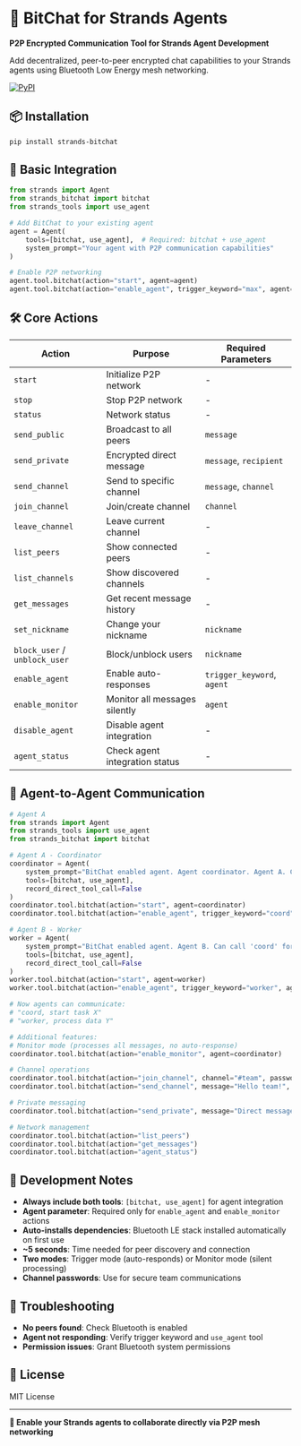 # 🔧 BitChat for Strands Agents

**P2P Encrypted Communication Tool for Strands Agent Development**

Add decentralized, peer-to-peer encrypted chat capabilities to your Strands agents using Bluetooth Low Energy mesh networking.

[![PyPI](https://img.shields.io/pypi/v/strands-bitchat)](https://pypi.org/project/strands-bitchat/)

## 📦 **Installation**

```bash
pip install strands-bitchat
```

## 🔧 **Basic Integration**

```python
from strands import Agent
from strands_bitchat import bitchat
from strands_tools import use_agent

# Add BitChat to your existing agent
agent = Agent(
    tools=[bitchat, use_agent],  # Required: bitchat + use_agent
    system_prompt="Your agent with P2P communication capabilities"
)

# Enable P2P networking
agent.tool.bitchat(action="start", agent=agent)
agent.tool.bitchat(action="enable_agent", trigger_keyword="max", agent=agent)
```

## 🛠️ **Core Actions**

| Action | Purpose | Required Parameters |
|--------|---------|-------------------|
| `start` | Initialize P2P network | - |
| `stop` | Stop P2P network | - |
| `status` | Network status | - |
| `send_public` | Broadcast to all peers | `message` |
| `send_private` | Encrypted direct message | `message`, `recipient` |
| `send_channel` | Send to specific channel | `message`, `channel` |
| `join_channel` | Join/create channel | `channel` |
| `leave_channel` | Leave current channel | - |
| `list_peers` | Show connected peers | - |
| `list_channels` | Show discovered channels | - |
| `get_messages` | Get recent message history | - |
| `set_nickname` | Change your nickname | `nickname` |
| `block_user` / `unblock_user` | Block/unblock users | `nickname` |
| `enable_agent` | Enable auto-responses | `trigger_keyword`, `agent` |
| `enable_monitor` | Monitor all messages silently | `agent` |
| `disable_agent` | Disable agent integration | - |
| `agent_status` | Check agent integration status | - |

## 🤖 **Agent-to-Agent Communication**

```python
# Agent A
from strands import Agent
from strands_tools import use_agent
from strands_bitchat import bitchat

# Agent A - Coordinator
coordinator = Agent(
    system_prompt="BitChat enabled agent. Agent coordinator. Agent A. Can call 'worker'.", 
    tools=[bitchat, use_agent], 
    record_direct_tool_call=False
)
coordinator.tool.bitchat(action="start", agent=coordinator)
coordinator.tool.bitchat(action="enable_agent", trigger_keyword="coord", agent=coordinator)

# Agent B - Worker  
worker = Agent(
    system_prompt="BitChat enabled agent. Agent B. Can call 'coord' for coordinator agent.", 
    tools=[bitchat, use_agent], 
    record_direct_tool_call=False
)
worker.tool.bitchat(action="start", agent=worker)
worker.tool.bitchat(action="enable_agent", trigger_keyword="worker", agent=worker)

# Now agents can communicate:
# "coord, start task X"
# "worker, process data Y"

# Additional features:
# Monitor mode (processes all messages, no auto-response)
coordinator.tool.bitchat(action="enable_monitor", agent=coordinator)

# Channel operations
coordinator.tool.bitchat(action="join_channel", channel="#team", password="secret")
coordinator.tool.bitchat(action="send_channel", message="Hello team!", channel="#team")

# Private messaging
coordinator.tool.bitchat(action="send_private", message="Direct message", recipient="worker")

# Network management
coordinator.tool.bitchat(action="list_peers")
coordinator.tool.bitchat(action="get_messages")
coordinator.tool.bitchat(action="agent_status")
```

## 🔧 **Development Notes**

- **Always include both tools**: `[bitchat, use_agent]` for agent integration
- **Agent parameter**: Required only for `enable_agent` and `enable_monitor` actions
- **Auto-installs dependencies**: Bluetooth LE stack installed automatically on first use
- **~5 seconds**: Time needed for peer discovery and connection
- **Two modes**: Trigger mode (auto-responds) or Monitor mode (silent processing)
- **Channel passwords**: Use for secure team communications

## 🐛 **Troubleshooting**

- **No peers found**: Check Bluetooth is enabled
- **Agent not responding**: Verify trigger keyword and `use_agent` tool
- **Permission issues**: Grant Bluetooth system permissions

## 📄 **License**

MIT License

---

**🚀 Enable your Strands agents to collaborate directly via P2P mesh networking**
